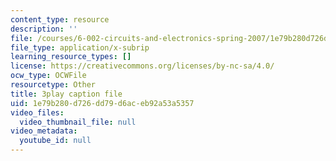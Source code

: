 ```yaml
---
content_type: resource
description: ''
file: /courses/6-002-circuits-and-electronics-spring-2007/1e79b280d726dd79d6aceb92a53a5357_R4KxlqsuZ0A.srt
file_type: application/x-subrip
learning_resource_types: []
license: https://creativecommons.org/licenses/by-nc-sa/4.0/
ocw_type: OCWFile
resourcetype: Other
title: 3play caption file
uid: 1e79b280-d726-dd79-d6ac-eb92a53a5357
video_files:
  video_thumbnail_file: null
video_metadata:
  youtube_id: null
---
```

